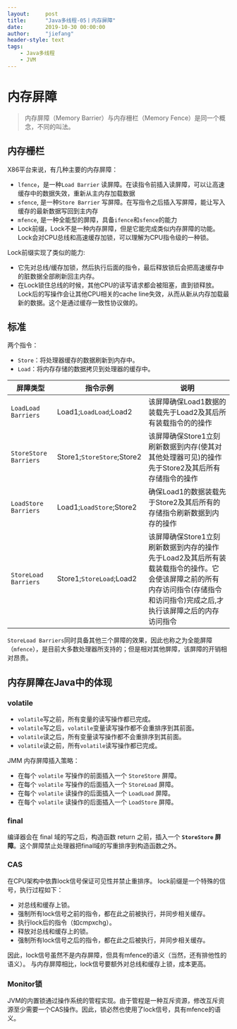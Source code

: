 ```yaml
---
layout:     post
title:      "Java多线程-05丨内存屏障"
date:       2019-10-30 00:00:00
author:     "jiefang"
header-style: text
tags:
    - Java多线程
    - JVM
---
```

# 内存屏障
> 内存屏障（Memory Barrier）与内存栅栏（Memory Fence）是同一个概念，不同的叫法。

## 内存栅栏
X86平台来说，有几种主要的内存屏障：
- `lfence`，是一种`Load Barrier` 读屏障。在读指令前插入读屏障，可以让高速缓存中的数据失效，重新从主内存加载数据
- `sfence`, 是一种`Store Barrier` 写屏障。在写指令之后插入写屏障，能让写入缓存的最新数据写回到主内存
- `mfence`, 是一种全能型的屏障，具备`ifence`和`sfence`的能力
- Lock前缀，Lock不是一种内存屏障，但是它能完成类似内存屏障的功能。Lock会对CPU总线和高速缓存加锁，可以理解为CPU指令级的一种锁。

Lock前缀实现了类似的能力:
- 它先对总线/缓存加锁，然后执行后面的指令，最后释放锁后会把高速缓存中的脏数据全部刷新回主内存。
- 在Lock锁住总线的时候，其他CPU的读写请求都会被阻塞，直到锁释放。Lock后的写操作会让其他CPU相关的cache line失效，从而从新从内存加载最新的数据。这个是通过缓存一致性协议做的。

## 标准
两个指令：
- `Store`：将处理器缓存的数据刷新到内存中。
- `Load`：将内存存储的数据拷贝到处理器的缓存中。

| 屏障类型  |指令示例|说明|
|---|---|---|
|`LoadLoad Barriers`  |Load1;`LoadLoad`;Load2|该屏障确保Load1数据的装载先于Load2及其后所有装载指令的的操作|
|`StoreStore Barriers`|Store1;`StoreStore`;Store2|该屏障确保Store1立刻刷新数据到内存(使其对其他处理器可见)的操作先于Store2及其后所有存储指令的操作|
|`LoadStore Barriers` |Load1;`LoadStore`;Store2|确保Load1的数据装载先于Store2及其后所有的存储指令刷新数据到内存的操作|
|`StoreLoad Barriers` |Store1;`StoreLoad`;Load2|该屏障确保Store1立刻刷新数据到内存的操作先于Load2及其后所有装载装载指令的操作。它会使该屏障之前的所有内存访问指令(存储指令和访问指令)完成之后,才执行该屏障之后的内存访问指令|

`StoreLoad Barriers`同时具备其他三个屏障的效果，因此也称之为全能屏障（`mfence`），是目前大多数处理器所支持的；但是相对其他屏障，该屏障的开销相对昂贵。

## 内存屏障在Java中的体现

### volatile

- `volatile`写之前，所有变量的读写操作都已完成。
- `volatile`写之后，`volatile`变量读写操作都不会重排序到其前面。
- `volatile`读之后，所有变量读写操作都不会重排序到其前面。
- `volatile`读之前，所有`volatile`读写操作都已完成。

JMM 内存屏障插入策略：
- 在每个 `volatile` 写操作的前面插入一个 `StoreStore` 屏障。
- 在每个 `volatile` 写操作的后面插入一个 `StoreLoad` 屏障。
- 在每个 `volatile` 读操作的后面插入一个 `LoadLoad` 屏障。
- 在每个 `volatile` 读操作的后面插入一个 `LoadStore` 屏障。

### final
编译器会在 final 域的写之后，构造函数 return 之前，插入一个 **`StoreStore` 屏障**。这个屏障禁止处理器把final域的写重排序到构造函数之外。
### CAS
在CPU架构中依靠lock信号保证可见性并禁止重排序。
lock前缀是一个特殊的信号，执行过程如下：

- 对总线和缓存上锁。
- 强制所有lock信号之前的指令，都在此之前被执行，并同步相关缓存。
- 执行lock后的指令（如cmpxchg）。
- 释放对总线和缓存上的锁。
- 强制所有lock信号之后的指令，都在此之后被执行，并同步相关缓存。

因此，lock信号虽然不是内存屏障，但具有mfence的语义（当然，还有排他性的语义）。
与内存屏障相比，lock信号要额外对总线和缓存上锁，成本更高。

### Monitor锁
JVM的内置锁通过操作系统的管程实现。由于管程是一种互斥资源，修改互斥资源至少需要一个CAS操作。因此，锁必然也使用了lock信号，具有mfence的语义。
